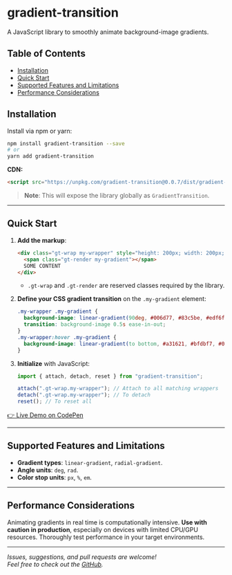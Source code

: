 # gradient-transition

A JavaScript library to smoothly animate background-image gradients.

## Table of Contents

- [Installation](#installation)
- [Quick Start](#quick-start)
- [Supported Features and Limitations](#supported-features-and-limitations)
- [Performance Considerations](#performance-considerations)

## Installation

Install via npm or yarn:

```bash
npm install gradient-transition --save
# or
yarn add gradient-transition
```

**CDN:**

```html
<script src="https://unpkg.com/gradient-transition@0.0.7/dist/gradient-transition.umd.cjs"></script>
```

> **Note**: This will expose the library globally as `GradientTransition`.

---

## Quick Start

1. **Add the markup**:

   ```html
   <div class="gt-wrap my-wrapper" style="height: 200px; width: 200px;">
     <span class="gt-render my-gradient"></span>
     SOME CONTENT
   </div>
   ```

   - `.gt-wrap` and `.gt-render` are reserved classes required by the library.

2. **Define your CSS gradient transition** on the `.my-gradient` element:

   ```css
   .my-wrapper .my-gradient {
     background-image: linear-gradient(90deg, #006d77, #83c5be, #edf6f9);
     transition: background-image 0.5s ease-in-out;
   }
   .my-wrapper:hover .my-gradient {
     background-image: linear-gradient(to bottom, #a31621, #bfdbf7, #053c5e);
   }
   ```

3. **Initialize** with JavaScript:

   ```js
   import { attach, detach, reset } from "gradient-transition";
   
   attach(".gt-wrap.my-wrapper"); // Attach to all matching wrappers
   detach(".gt-wrap.my-wrapper"); // To detach
   reset(); // To reset all
   ```

[👉 Live Demo on CodePen](https://codepen.io/belousowork/pen/KwwBwrQ)

---

## Supported Features and Limitations

- **Gradient types**: `linear-gradient`, `radial-gradient`.
- **Angle units**: `deg`, `rad`.
- **Color stop units**: `px`, `%`, `em`.

---

## Performance Considerations

Animating gradients in real time is computationally intensive. **Use with caution in production**, especially on devices with limited CPU/GPU resources. Thoroughly test performance in your target environments.

---

_Issues, suggestions, and pull requests are welcome!  
Feel free to check out the [GitHub](https://github.com/belousovjr/gradient-transition)._
